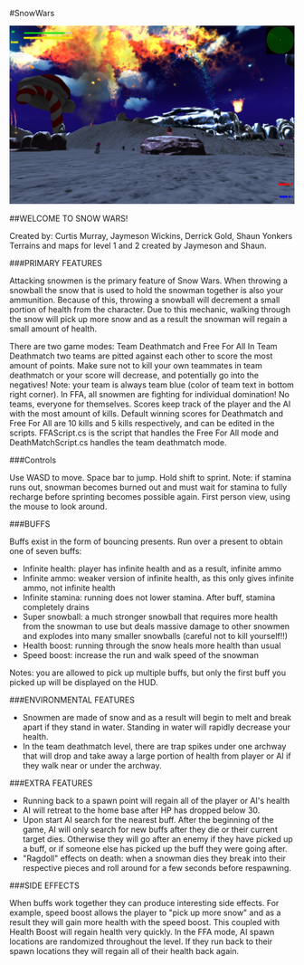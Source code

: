 #SnowWars

![ScreenShot](https://github.com/DerrickGold/SnowWars/blob/master/ScreenShot/snowwars.png?raw=true)

##WELCOME TO SNOW WARS!

Created by: Curtis Murray, Jaymeson Wickins, Derrick Gold, Shaun Yonkers
Terrains and maps for level 1 and 2 created by Jaymeson and Shaun.

###PRIMARY FEATURES

Attacking snowmen is the primary feature of Snow Wars. When throwing a snowball the snow that is used to hold the snowman together is also your ammunition. Because of this, throwing a snowball will decrement a small portion of health from the character. Due to this mechanic, walking through the snow will pick up more snow and as a result the snowman will regain a small amount of health. 

There are two game modes: Team Deathmatch and Free For All
In Team Deathmatch two teams are pitted against each other to score the most amount of points. Make sure not to kill your own teammates in team deathmatch or your score will decrease, and potentially go into the negatives! Note: your team is always team blue (color of team text in bottom right corner).
In FFA, all snowmen are fighting for individual domination! No teams, everyone for themselves. Scores keep track of the player and the AI with the most amount of kills.
Default winning scores for Deathmatch and Free For All are 10 kills and 5 kills respectively, and can be edited in the scripts.
FFAScript.cs is the script that handles the Free For All mode and DeathMatchScript.cs handles the team deathmatch mode.

###Controls

Use WASD to move.
Space bar to jump. 
Hold shift to sprint. Note: if stamina runs out, snowman becomes burned out and must wait for stamina to fully recharge before sprinting becomes possible again.
First person view, using the mouse to look around.


###BUFFS

Buffs exist in the form of bouncing presents. Run over a present to obtain one of seven buffs:
  - Infinite health: player has infinite health and as a result, infinite ammo
  - Infinite ammo: weaker version of infinite health, as this only gives infinite ammo, not infinite health
  - Infinite stamina: running does not lower stamina. After buff, stamina completely drains
  - Super snowball: a much stronger snowball that requires more health from the snowman to use but deals massive damage to other snowmen and explodes into many smaller snowballs (careful not to kill yourself!!)
  - Health boost: running through the snow heals more health than usual 
  - Speed boost: increase the run and walk speed of the snowman

Notes: you are allowed to pick up multiple buffs, but only the first buff you picked up will be displayed on the HUD.

###ENVIRONMENTAL FEATURES

  - Snowmen are made of snow and as a result will begin to melt and break apart if they stand in water. Standing in water will rapidly decrease your health. 
  - In the team deathmatch level, there are trap spikes under one archway that will drop and take away a large 
    portion of health from player or AI if they walk near or under the archway.

###EXTRA FEATURES

  - Running back to a spawn point will regain all of the player or AI's health
  - AI will retreat to the home base after HP has dropped below 30. 
  - Upon start AI search for the nearest buff. After the beginning of the game, AI will only search for new buffs after they die or their current target dies. Otherwise they will go after an enemy if they have picked up a buff, or if someone else has picked up the buff they were going after.
  - "Ragdoll" effects on death: when a snowman dies they break into their respective pieces and roll around for a few seconds before respawning.

###SIDE EFFECTS

When buffs work together they can produce interesting side effects. For example, speed boost allows the player to "pick up more snow" and as a result they will gain more health with the speed boost. This coupled with Health Boost will regain health very quickly.
In the FFA mode, AI spawn locations are randomized throughout the level. If they run back to their spawn locations they will regain all of their health back again.

